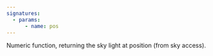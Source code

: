 ```yaml
---
signatures:
  - params:
      - name: pos
---
```


Numeric function, returning the sky light at position (from sky access).
